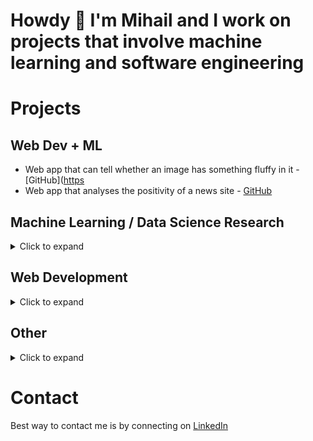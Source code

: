 # Howdy 🤠 I'm Mihail and I work on projects that involve machine learning and software engineering

# Projects

## Web Dev + ML

- Web app that can tell whether an image has something fluffy in it - [GitHub]([https](https://github.com/mihailthebuilder/fluffnet)
- Web app that analyses the positivity of a news site - [GitHub](https://github.com/mihailthebuilder/bright-news-backend)

## Machine Learning / Data Science Research

<details>
    <summary>Click to expand</summary>
&nbsp;

- A computer vision model that recognises fluffy things - [GitHub](https://github.com/mihailthebuilder/fluffy-nb)
- A collection of research pieces on crypto investing - [GitHub](https://github.com/mihailthebuilder/crypto-research)
- Finding a good NLP model for scoring the positivity of news headlines - [GitHub](https://github.com/mihailthebuilder/news-positivity-research)

</details>

## Web Development

<details>
    <summary>Click to expand</summary>  
&nbsp;

- Browser extension that filters out liked and promoted posts from your LinkedIn feed - [GitHub](https://github.com/mihailthebuilder/simplyfeed)
- My portfolio site for software development - [GitHub](https://github.com/mihailthebuilder/personal-site)
- Multi-level memory game where you have to avoid picking the same GIF - [GitHub](https://github.com/mihailthebuilder/what-gifs)
- Front-end for an online job application form - [GitHub](https://github.com/mihailthebuilder/top-cv-app/tree/hooks-rewrite)
- Simple web app that displays the current weather in a city - [GitHub](https://github.com/mihailthebuilder/weather-app)
- News site on Asian tech startups - [GitHub](https://github.com/mihailthebuilder/tech-asia)
- Landing page for marketplace of dental practices - [GitHub](https://github.com/mihailthebuilder/findadentistv1)
- Ecommerce landing page - [GitHub](https://github.com/mihailthebuilder/original-trombones-v2)
- Web app that downloads any manga chapter in a PDF file - [GitHub](https://github.com/mihailthebuilder/manga_download)

</details>

## Other

<details>
    <summary>Click to expand</summary>
&nbsp;

- Startup landing page made using the Webflow site builder - [GitHub](https://github.com/mihailthebuilder/rellate-landing)
- Python script that generates email alerts when specific keywords are mentioned in Facebook group posts - [GitHub](https://github.com/mihailthebuilder/topic-alerts)
- Fully-fledged ecommerce site built with Webflow's standard ecommerce plan - [GitHub](https://github.com/mihailthebuilder/ecommerce-site-webflow)
- Personal blog site built with Webflow's CMS plan - [GitHub](https://github.com/mihailthebuilder/personal-blog-webflow)

</details>

# Contact

Best way to contact me is by connecting on [LinkedIn](https://www.linkedin.com/in/mihailmarian/)
